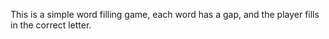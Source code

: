 This is a simple word filling game, each word has a gap, and the player fills in the correct letter.
